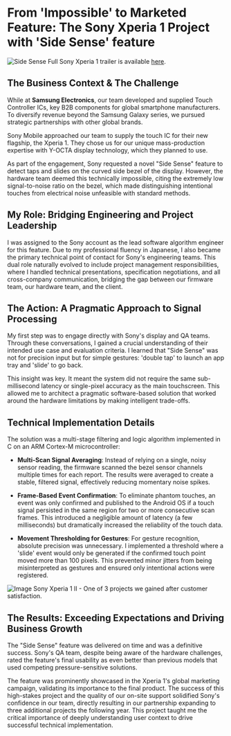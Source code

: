 # From 'Impossible' to Marketed Feature: The Sony Xperia 1 Project with 'Side Sense' feature

![Side Sense](https://github.com/user-attachments/assets/0c13e4fe-8529-4251-8c23-1c3c3899140b)
Full Sony Xperia 1 trailer is available [here](https://www.youtube.com/watch?v=50CQxuVaQQI).

## The Business Context & The Challenge
While at __Samsung Electronics__, our team developed and supplied Touch Controller ICs, key B2B components for global smartphone manufacturers. To diversify revenue beyond the Samsung Galaxy series, we pursued strategic partnerships with other global brands.

Sony Mobile approached our team to supply the touch IC for their new flagship, the Xperia 1. They chose us for our unique mass-production expertise with Y-OCTA display technology, which they planned to use.

As part of the engagement, Sony requested a novel "Side Sense" feature to detect taps and slides on the curved side bezel of the display. However, the hardware team deemed this technically impossible, citing the extremely low signal-to-noise ratio on the bezel, which made distinguishing intentional touches from electrical noise unfeasible with standard methods.

## My Role: Bridging Engineering and Project Leadership
I was assigned to the Sony account as the lead software algorithm engineer for this feature. Due to my professional fluency in Japanese, I also became the primary technical point of contact for Sony's engineering teams. This dual role naturally evolved to include project management responsibilities, where I handled technical presentations, specification negotiations, and all cross-company communication, bridging the gap between our firmware team, our hardware team, and the client.

## The Action: A Pragmatic Approach to Signal Processing
My first step was to engage directly with Sony's display and QA teams. Through these conversations, I gained a crucial understanding of their intended use case and evaluation criteria. I learned that "Side Sense" was not for precision input but for simple gestures: 'double tap' to launch an app tray and 'slide' to go back.

This insight was key. It meant the system did not require the same sub-millisecond latency or single-pixel accuracy as the main touchscreen. This allowed me to architect a pragmatic software-based solution that worked around the hardware limitations by making intelligent trade-offs.

## Technical Implementation Details
The solution was a multi-stage filtering and logic algorithm implemented in C on an ARM Cortex-M microcontroller:

* __Multi-Scan Signal Averaging__: Instead of relying on a single, noisy sensor reading, the firmware scanned the bezel sensor channels multiple times for each report. The results were averaged to create a stable, filtered signal, effectively reducing momentary noise spikes.

* __Frame-Based Event Confirmation__: To eliminate phantom touches, an event was only confirmed and published to the Android OS if a touch signal persisted in the same region for two or more consecutive scan frames. This introduced a negligible amount of latency (a few milliseconds) but dramatically increased the reliability of the touch data.

* __Movement Thresholding for Gestures__: For gesture recognition, absolute precision was unnecessary. I implemented a threshold where a 'slide' event would only be generated if the confirmed touch point moved more than 100 pixels. This prevented minor jitters from being misinterpreted as gestures and ensured only intentional actions were registered.

![Image](https://github.com/user-attachments/assets/231178a2-60c1-493f-99a5-e970ef01638a)
Sony Xperia 1 II - One of 3 projects we gained after customer satisfaction.

## The Results: Exceeding Expectations and Driving Business Growth
The "Side Sense" feature was delivered on time and was a definitive success. Sony's QA team, despite being aware of the hardware challenges, rated the feature's final usability as even better than previous models that used competing pressure-sensitive solutions.

The feature was prominently showcased in the Xperia 1's global marketing campaign, validating its importance to the final product. The success of this high-stakes project and the quality of our on-site support solidified Sony's confidence in our team, directly resulting in our partnership expanding to three additional projects the following year. This project taught me the critical importance of deeply understanding user context to drive successful technical implementation.
